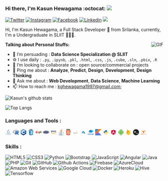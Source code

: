 ### Hi there, I'm Kasun Hewagama :octocat: <img src="https://media.giphy.com/media/hvRJCLFzcasrR4ia7z/giphy.gif" width="25px">



[![Twitter](https://img.shields.io/badge/-Twitter-222222?style=flat-square&logo=twitter&logoColor=white&link=https://twitter.com/KSN_HWGM/)](https://twitter.com/KSN_HWGM/)
[![Instagram](https://img.shields.io/badge/Instagram-222222?&style=flat-square&logo=instagram&logoColor=white&link=https://www.instagram.com/kasun__hewagama)](https://www.instagram.com/kasun__hewagama)
[![Facebook](https://img.shields.io/badge/Facebook-222222?&style=flat-square&logo=facebook&logoColor=white&link=https://www.facebook.com/kasun.gayantha.39)](https://www.facebook.com/kasun.gayantha.39)
[![Linkedin](https://img.shields.io/badge/-LinkedIn-222222?style=flat-square&logo=Linkedin&logoColor=white&link=https://www.linkedin.com/in/kasun-hewagama-331332173/)](https://www.linkedin.com/in/kasun-hewagama-331332173/)
![](https://visitor-badge.glitch.me/badge?page_id=KasunHewagama.KasunHewagama)

<!--
[![Stack Overflow](https://img.shields.io/badge/-Stack%20Overflow-222222?style=flat-square&logo=stack-overflow&logoColor=white&link=https://stackoverflow.com/users/9752928/KasunHewagama)](https://stackoverflow.com/users/9752928/KasunHewagama)
[![Website](https://img.shields.io/badge/WebSite-222222?&style=flat-square&logo=google-chrome&logoColor=white&link=https://KasunHewagama.com)](https://KasunHewagama.com) -->



Hi, I'm Kasun Hewagama, a Full Stack Developer 🚀 from Srilanka, currently, I'm a Undergraduate in SLIIT 🙍🏽‍♂️.
<!-- Freelancer 👨🏽‍💻  Beside's programming, I enjoy eating food and traveling. -->

  <img align="right" alt="GIF" src="https://media.giphy.com/media/836HiJc7pgzy8iNXCn/giphy.gif" />
  
**Talking about Personal Stuffs:**

- 🔭 I’m persuading : **Data Science Specialization @ SLIIT**
- ⚙️ I use daily : `.py`, `.ipynb`, `.pkl`, `.html`, `.css`, `.js`, `.cube`, `.sln`, `.pbix`, `.R` 
- 👯 I’m looking to collaborate on : open source/commercial projects
- 💅 Ping me about : **Analyze**, **Predict**, **Design**,  **Development**, **Design Thinking**
- 💬 Ask me about : **Web Development**, **Data Science**, **Machine Learning**
- 📫 How to reach me : kghewagama1997@gmail.com;





![Kasun's github stats](https://github-readme-stats.vercel.app/api?username=KasunHewagama&show_icons=true&hide_border=true&bg_color=30,e96443,904e95&title_color=fff&text_color=fff)

![Top Langs](https://github-readme-stats.vercel.app/api/top-langs/?username=KasunHewagama&layout=compact&hide_border=true&theme=light&)


### Languages and Tools : <br/>  

<code><img height="20" src="https://raw.githubusercontent.com/github/explore/80688e429a7d4ef2fca1e82350fe8e3517d3494d/topics/c/c.png"></code>
<code><img height="20" src="https://raw.githubusercontent.com/github/explore/80688e429a7d4ef2fca1e82350fe8e3517d3494d/topics/r/r.png"></code>
<code><img height="20" src="https://raw.githubusercontent.com/github/explore/80688e429a7d4ef2fca1e82350fe8e3517d3494d/topics/cpp/cpp.png"></code>
<code><img height="20" src="https://raw.githubusercontent.com/github/explore/80688e429a7d4ef2fca1e82350fe8e3517d3494d/topics/css/css.png"></code>
<code><img height="20" src="https://raw.githubusercontent.com/github/explore/80688e429a7d4ef2fca1e82350fe8e3517d3494d/topics/git/git.png"></code>
<code><img height="20" src="https://raw.githubusercontent.com/github/explore/80688e429a7d4ef2fca1e82350fe8e3517d3494d/topics/php/php.png"></code>
<code><img height="20" src="https://raw.githubusercontent.com/github/explore/80688e429a7d4ef2fca1e82350fe8e3517d3494d/topics/aws/aws.png"></code>
<code><img height="20" src="https://raw.githubusercontent.com/github/explore/80688e429a7d4ef2fca1e82350fe8e3517d3494d/topics/java/java.png"></code>
<code><img height="20" src="https://raw.githubusercontent.com/github/explore/80688e429a7d4ef2fca1e82350fe8e3517d3494d/topics/html/html.png"></code>
<code><img height="20" src="https://raw.githubusercontent.com/github/explore/80688e429a7d4ef2fca1e82350fe8e3517d3494d/topics/mysql/mysql.png"></code>
<code><img height="20" src="https://raw.githubusercontent.com/github/explore/80688e429a7d4ef2fca1e82350fe8e3517d3494d/topics/azure/azure.png"></code>
<code><img height="20" src="https://raw.githubusercontent.com/github/explore/80688e429a7d4ef2fca1e82350fe8e3517d3494d/topics/docker/docker.png"></code>
<code><img height="20" src="https://raw.githubusercontent.com/github/explore/80688e429a7d4ef2fca1e82350fe8e3517d3494d/topics/kotlin/kotlin.png"></code>
<code><img height="20" src="https://raw.githubusercontent.com/github/explore/80688e429a7d4ef2fca1e82350fe8e3517d3494d/topics/python/python.png"></code>
<code><img height="20" src="https://raw.githubusercontent.com/github/explore/80688e429a7d4ef2fca1e82350fe8e3517d3494d/topics/angular/angular.png"></code>
<code><img height="20" src="https://raw.githubusercontent.com/github/explore/80688e429a7d4ef2fca1e82350fe8e3517d3494d/topics/android/android.png"></code>
<code><img height="20" src="https://raw.githubusercontent.com/github/explore/80688e429a7d4ef2fca1e82350fe8e3517d3494d/topics/firebase/firebase.png"></code>
<code><img height="20" src="https://raw.githubusercontent.com/github/explore/80688e429a7d4ef2fca1e82350fe8e3517d3494d/topics/terminal/terminal.png"></code>
<code><img height="20" src="https://raw.githubusercontent.com/github/explore/80688e429a7d4ef2fca1e82350fe8e3517d3494d/topics/tensorflow/tensorflow.png"></code>
<!-- <code><img height="20" src="https://raw.githubusercontent.com/github/explore/80688e429a7d4ef2fca1e82350fe8e3517d3494d/topics/javascript/javascript.png"></code>
<code><img height="20" src="https://raw.githubusercontent.com/github/explore/80688e429a7d4ef2fca1e82350fe8e3517d3494d/topics/react/react.png"></code>
<code><img height="20" src="https://raw.githubusercontent.com/github/explore/5c058a388828bb5fde0bcafd4bc867b5bb3f26f3/topics/graphql/graphql.png"></code>
<code><img height="20" src="https://raw.githubusercontent.com/github/explore/80688e429a7d4ef2fca1e82350fe8e3517d3494d/topics/nodejs/nodejs.png"></code>
<code><img height="20" src="https://raw.githubusercontent.com/github/explore/80688e429a7d4ef2fca1e82350fe8e3517d3494d/topics/vue/vue.png"></code> -->


### Skills : <br/>
![HTML5](https://img.shields.io/badge/-HTML5-E34F26?style=flat-square&logo=html5&logoColor=white)
![CSS3](https://img.shields.io/badge/-CSS3-1572B6?style=flat-square&logo=css3)
![Python](https://img.shields.io/badge/-Python-000000?style=flat-square&logo=python)
![Bootstrap](https://img.shields.io/badge/-Bootstrap-563D7C?style=flat-square&logo=bootstrap)
![JavaScript](https://img.shields.io/badge/-JavaScript-black?style=flat-square&logo=javascript)
![Angular](https://img.shields.io/badge/-Angular-DD0031?style=flat-square&logo=angular)
![Java](https://img.shields.io/badge/-Java-red?style=flat-square&logo=java)
![PHP](https://img.shields.io/badge/PHP-black?style=flat-square&logo=php)
![Git](https://img.shields.io/badge/-Git-black?style=flat-square&logo=git)
![GitHub](https://img.shields.io/badge/-GitHub-181717?style=flat-square&logo=github)
![Github Actions](http://img.shields.io/badge/-Github%20Actions-2088FF?style=flat-square&logo=github-actions&logoColor=ffffff)
![Firebase](https://img.shields.io/badge/Firebase-007ACC?style=flat-square&logo=firebase)
![AzureCloud](https://img.shields.io/badge/Microsoft%20Azure-02569B?style=flat-square&logo=microsoft-azure)
![Amazon Web Services](https://img.shields.io/badge/-Amazon%20Web%20Services-1572B6?style=flat-square&logo=Amazon-Web-Service)
![Google Cloud](https://img.shields.io/badge/Google%20Cloud-black?style=flat-square&logo=google-cloud)
![Docker](https://img.shields.io/badge/-Docker-black?style=flat-square&logo=docker)
![Heroku](https://img.shields.io/badge/-Heroku-430098?style=flat-square&logo=heroku)
![Hive](https://img.shields.io/badge/-Hive-430098?style=flat-square&logo=hive)
![Tensorflow](https://img.shields.io/badge/-Tensorflow-430098?style=flat-square&logo=tensorflow)
<!--![TypeScript](https://img.shields.io/badge/-TypeScript-007ACC?style=flat-square&logo=typescript) -->
<!--![Nodejs](https://img.shields.io/badge/-Nodejs-black?style=flat-square&logo=Node.js) -->
<!--![Flutter](https://img.shields.io/badge/-Flutter-02569B?style=flat-square&logo=flutter) -->
<!--![Laravel](https://img.shields.io/badge/Laravel-black?style=flat-square&logo=laravel) -->
<!--![Wordpress](https://img.shields.io/badge/Wordpress-1572B6?style=flat-square&logo=wordpress) -->
<!--![MongoDB](https://img.shields.io/badge/-MongoDB-black?style=flat-square&logo=mongodb) -->
